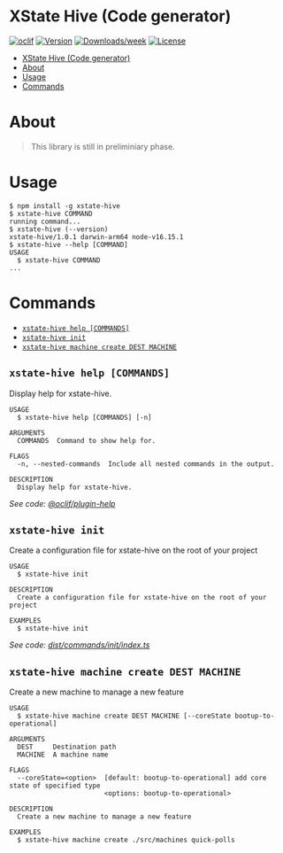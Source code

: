 # XState Hive (Code generator)

[![oclif](https://img.shields.io/badge/cli-oclif-brightgreen.svg)](https://oclif.io)
[![Version](https://img.shields.io/npm/v/xstate-hive)](https://npmjs.org/package/xstate-hive)
[![Downloads/week](https://img.shields.io/npm/dw/xstate-hive)](https://npmjs.org/package/xstate-hive)
[![License](https://img.shields.io/npm/l/xstate-hive)](https://github.com/eransakl/xstate-hive/blob/main/package.json)

<!-- toc -->
* [XState Hive (Code generator)](#xstate-hive-code-generator)
* [About](#about)
* [Usage](#usage)
* [Commands](#commands)
<!-- tocstop -->

# About
> This library is still in preliminiary phase.

# Usage

<!-- usage -->
```sh-session
$ npm install -g xstate-hive
$ xstate-hive COMMAND
running command...
$ xstate-hive (--version)
xstate-hive/1.0.1 darwin-arm64 node-v16.15.1
$ xstate-hive --help [COMMAND]
USAGE
  $ xstate-hive COMMAND
...
```
<!-- usagestop -->

# Commands

<!-- commands -->
* [`xstate-hive help [COMMANDS]`](#xstate-hive-help-commands)
* [`xstate-hive init`](#xstate-hive-init)
* [`xstate-hive machine create DEST MACHINE`](#xstate-hive-machine-create-dest-machine)

## `xstate-hive help [COMMANDS]`

Display help for xstate-hive.

```
USAGE
  $ xstate-hive help [COMMANDS] [-n]

ARGUMENTS
  COMMANDS  Command to show help for.

FLAGS
  -n, --nested-commands  Include all nested commands in the output.

DESCRIPTION
  Display help for xstate-hive.
```

_See code: [@oclif/plugin-help](https://github.com/oclif/plugin-help/blob/v5.2.9/src/commands/help.ts)_

## `xstate-hive init`

Create a configuration file for xstate-hive on the root of your project

```
USAGE
  $ xstate-hive init

DESCRIPTION
  Create a configuration file for xstate-hive on the root of your project

EXAMPLES
  $ xstate-hive init
```

_See code: [dist/commands/init/index.ts](https://github.com/eransakal/xstate-hive/blob/v1.0.1/dist/commands/init/index.ts)_

## `xstate-hive machine create DEST MACHINE`

Create a new machine to manage a new feature

```
USAGE
  $ xstate-hive machine create DEST MACHINE [--coreState bootup-to-operational]

ARGUMENTS
  DEST     Destination path
  MACHINE  A machine name

FLAGS
  --coreState=<option>  [default: bootup-to-operational] add core state of specified type
                        <options: bootup-to-operational>

DESCRIPTION
  Create a new machine to manage a new feature

EXAMPLES
  $ xstate-hive machine create ./src/machines quick-polls
```
<!-- commandsstop -->
